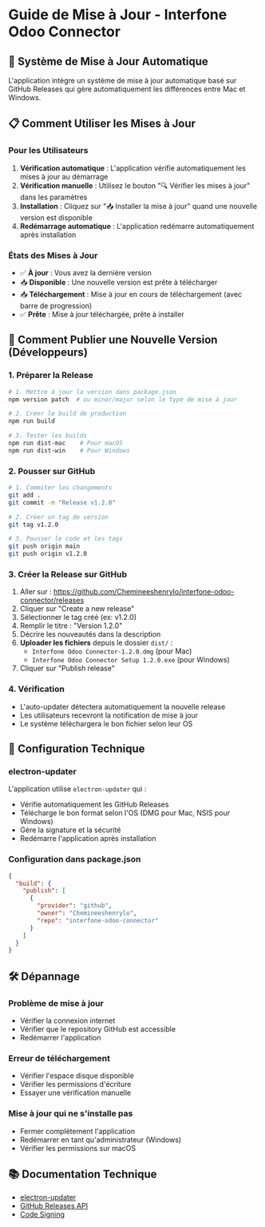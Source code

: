 # Guide de Mise à Jour - Interfone Odoo Connector

## 🔄 Système de Mise à Jour Automatique

L'application intègre un système de mise à jour automatique basé sur GitHub Releases qui gère automatiquement les différences entre Mac et Windows.

## 📋 Comment Utiliser les Mises à Jour

### Pour les Utilisateurs

1. **Vérification automatique** : L'application vérifie automatiquement les mises à jour au démarrage
2. **Vérification manuelle** : Utilisez le bouton "🔍 Vérifier les mises à jour" dans les paramètres
3. **Installation** : Cliquez sur "📥 Installer la mise à jour" quand une nouvelle version est disponible
4. **Redémarrage automatique** : L'application redémarre automatiquement après installation

### États des Mises à Jour

- ✅ **À jour** : Vous avez la dernière version
- 📥 **Disponible** : Une nouvelle version est prête à télécharger
- 📥 **Téléchargement** : Mise à jour en cours de téléchargement (avec barre de progression)
- ✅ **Prête** : Mise à jour téléchargée, prête à installer

## 🚀 Comment Publier une Nouvelle Version (Développeurs)

### 1. Préparer la Release

```bash
# 1. Mettre à jour la version dans package.json
npm version patch  # ou minor/major selon le type de mise à jour

# 2. Créer le build de production
npm run build

# 3. Tester les builds
npm run dist-mac    # Pour macOS
npm run dist-win    # Pour Windows
```

### 2. Pousser sur GitHub

```bash
# 1. Commiter les changements
git add .
git commit -m "Release v1.2.0"

# 2. Créer un tag de version
git tag v1.2.0

# 3. Pousser le code et les tags
git push origin main
git push origin v1.2.0
```

### 3. Créer la Release sur GitHub

1. Aller sur : https://github.com/Chemineeshenrylo/interfone-odoo-connector/releases
2. Cliquer sur "Create a new release"
3. Sélectionner le tag créé (ex: v1.2.0)
4. Remplir le titre : "Version 1.2.0"
5. Décrire les nouveautés dans la description
6. **Uploader les fichiers** depuis le dossier `dist/` :
   - `Interfone Odoo Connector-1.2.0.dmg` (pour Mac)
   - `Interfone Odoo Connector Setup 1.2.0.exe` (pour Windows)
7. Cliquer sur "Publish release"

### 4. Vérification

- L'auto-updater détectera automatiquement la nouvelle release
- Les utilisateurs recevront la notification de mise à jour
- Le système téléchargera le bon fichier selon leur OS

## 🔧 Configuration Technique

### electron-updater

L'application utilise `electron-updater` qui :
- Vérifie automatiquement les GitHub Releases
- Télécharge le bon format selon l'OS (DMG pour Mac, NSIS pour Windows)
- Gère la signature et la sécurité
- Redémarre l'application après installation

### Configuration dans package.json

```json
{
  "build": {
    "publish": [
      {
        "provider": "github",
        "owner": "Chemineeshenrylo",
        "repo": "interfone-odoo-connector"
      }
    ]
  }
}
```

## 🛠️ Dépannage

### Problème de mise à jour
- Vérifier la connexion internet
- Vérifier que le repository GitHub est accessible
- Redémarrer l'application

### Erreur de téléchargement
- Vérifier l'espace disque disponible
- Vérifier les permissions d'écriture
- Essayer une vérification manuelle

### Mise à jour qui ne s'installe pas
- Fermer complètement l'application
- Redémarrer en tant qu'administrateur (Windows)
- Vérifier les permissions sur macOS

## 📚 Documentation Technique

- [electron-updater](https://www.electron.build/auto-update)
- [GitHub Releases API](https://docs.github.com/en/rest/releases)
- [Code Signing](https://www.electron.build/code-signing)